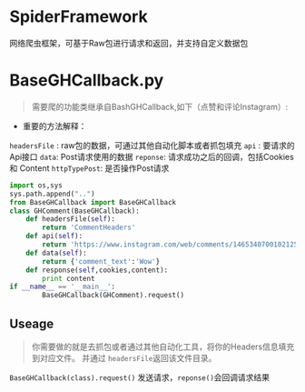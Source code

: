 # SpiderFramework
网络爬虫框架，可基于Raw包进行请求和返回，并支持自定义数据包

# BaseGHCallback.py
> 需要爬的功能类继承自BashGHCallback,如下（点赞和评论Instagram）:

* 重要的方法解释：

`headersFile` : raw包的数据，可通过其他自动化脚本或者抓包填充
`api` : 要请求的Api接口
`data`: Post请求使用的数据
`reponse`: 请求成功之后的回调，包括Cookies 和 Content
`httpTypePost`: 是否操作Post请求

```python
import os,sys
sys.path.append("..")
from BaseGHCallback import BaseGHCallback
class GHComment(BaseGHCallback):
    def headersFile(self):
        return 'CommentHeaders'
    def api(self):
        return 'https://www.instagram.com/web/comments/1465340700102125550/add/'
    def data(self):
        return {'comment_text':'Wow'}
    def response(self,cookies,content):
        print content
if __name__ == '__main__':
        BaseGHCallback(GHComment).request()
```

## Useage

> 你需要做的就是去抓包或者通过其他自动化工具，将你的Headers信息填充到对应文件。  并通过 ``headersFile``返回该文件目录。

``BaseGHCallback(class).request()``  发送请求，``reponse()``会回调请求结果
